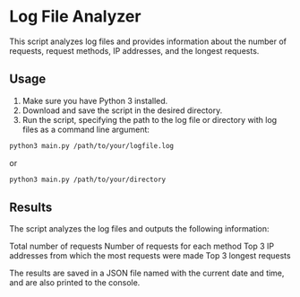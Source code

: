 # Log File Analyzer

This script analyzes log files and provides information about the number of requests, request methods, IP addresses, and the longest requests.

## Usage

1. Make sure you have Python 3 installed.
2. Download and save the script in the desired directory.
3. Run the script, specifying the path to the log file or directory with log files as a command line argument:

```bash
python3 main.py /path/to/your/logfile.log
```

or

```bash
python3 main.py /path/to/your/directory
```

## Results
The script analyzes the log files and outputs the following information:

Total number of requests
Number of requests for each method
Top 3 IP addresses from which the most requests were made
Top 3 longest requests

The results are saved in a JSON file named with the current date and time, and are also printed to the console.
